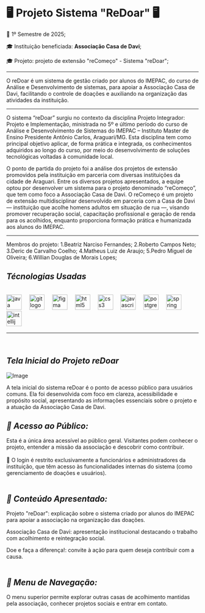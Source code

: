 # 🖥️ **Projeto Sistema "ReDoar"** 🖥️


📅 1º Semestre de 2025;

🎓 Instituição beneficiada: **Associação Casa de Davi**;

🎓 Projeto: projeto de extensão "reComeço" - Sistema "reDoar";

***
O reDoar é um sistema de gestão criado por alunos do IMEPAC, do curso de Análise e Desenvolvimento de sistemas, para apoiar a Associação Casa de Davi, facilitando o controle de doações e auxiliando na organização das atividades da instituição.

***
O sistema “reDoar” surgiu no contexto da disciplina Projeto Integrador: Projeto e Implementação, ministrada no 5º e último período do curso de Análise e Desenvolvimento de Sistemas do IMEPAC – Instituto Master de Ensino Presidente Antônio Carlos, Araguari/MG. Esta disciplina tem como principal objetivo aplicar, de forma prática e integrada, os conhecimentos adquiridos ao longo do curso, por meio do desenvolvimento de soluções tecnológicas voltadas à comunidade local.

O ponto de partida do projeto foi a análise dos projetos de extensão promovidos pela instituição em parceria com diversas instituições da cidade de Araguari. Entre os diversos projetos apresentados, a equipe optou por desenvolver um sistema para o projeto denominado “reComeço”, que tem como foco a Associação Casa de Davi. O reComeço é um projeto de extensão multidisciplinar desenvolvido em parceria com a Casa de Davi — instituição que acolhe homens adultos em situação de rua —, visando promover recuperação social, capacitação profissional e geração de renda para os acolhidos, enquanto proporciona formação prática e humanizada aos alunos do IMEPAC.

***
Membros do projeto:
1.Beatriz Narciso Fernandes;
2.Roberto Campos Neto;
3.Deric de Carvalho Coelho;
4.Matheus Luiz de Araujo;
5.Pedro Miguel de Oliveira;
6.Willian Douglas de Morais Lopes;


## ***Técnologias Usadas***
   <br>
 <div align="left">
   <img src="https://skillicons.dev/icons?i=java" height="40" alt="java logo"  />
   <img width="12" />
   <img src="https://skillicons.dev/icons?i=git" height="40" alt="git logo"  />
   <img width="12" />
   <img src="https://skillicons.dev/icons?i=figma" height="40" alt="figma logo"  />
   <img width="12" />
   <img src="https://skillicons.dev/icons?i=html" height="40" alt="html5 logo"  />
   <img width="12" />
   <img src="https://skillicons.dev/icons?i=css" height="40" alt="css3 logo"  />
   <img width="12" />
   <img src="https://skillicons.dev/icons?i=js" height="40" alt="javascript logo"  />
   <img width="12" />
   <img src="https://skillicons.dev/icons?i=postgres" height="40" alt="postgres"  />
   <img width="12" />
   <img src="https://skillicons.dev/icons?i=spring" height="40" alt="spring"  />
   <img width="12" />
   <img src="https://th.bing.com/th/id/R.98865e06d77faca32b3e118df119049e?rik=AU0%2bE0ROLAbnog&riu=http%3a%2f%2flogonoid.com%2fimages%2fintellij-idea-logo.png&ehk=CapqYnZAeX0cbsUWxFNWr913YwdQDC7OFt%2ftIAEb%2fBU%3d&risl=&pid=ImgRaw&r=0" height="40" alt="intellij"  />
   <img width="12" />
 </div>
 <hr> <br>

 ## ***Tela Inicial do Projeto reDoar***
 
![Image](https://github.com/user-attachments/assets/7024d1f5-bf48-4191-8040-dae0d023d121)

A tela inicial do sistema reDoar é o ponto de acesso público para usuários comuns. Ela foi desenvolvida com foco em clareza, acessibilidade e propósito social, apresentando as informações essenciais sobre o projeto e a atuação da Associação Casa de Davi. <br>

## *🔹 Acesso ao Público:*
Esta é a única área acessível ao público geral. Visitantes podem conhecer o projeto, entender a missão da associação e descobrir como contribuir. <br> <br>
🔐 O login é restrito exclusivamente a funcionários e administradores da instituição, que têm acesso às funcionalidades internas do sistema (como gerenciamento de doações e usuários). <br> <br>

## *🔹 Conteúdo Apresentado:*

Projeto "reDoar": explicação sobre o sistema criado por alunos do IMEPAC para apoiar a associação na organização das doações.

Associação Casa de Davi: apresentação institucional destacando o trabalho com acolhimento e reintegração social.

Doe e faça a diferença!: convite à ação para quem deseja contribuir com a causa. <br> <br>

## *🔹 Menu de Navegação:*
O menu superior permite explorar outras casas de acolhimento mantidas pela associação, conhecer projetos sociais e entrar em contato.

